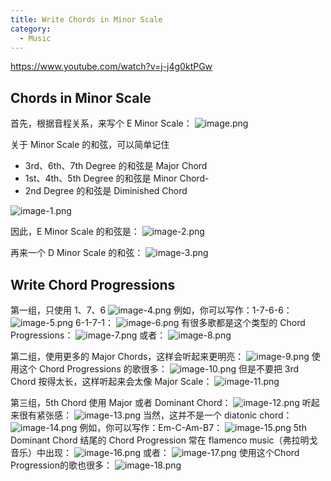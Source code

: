 ```yaml
---
title: Write Chords in Minor Scale
category:
  - Music
---
```


https://www.youtube.com/watch?v=j-j4g0ktPGw

## Chords in Minor Scale

首先，根据音程关系，来写个 E Minor Scale：
![image.png](/images/Pub_Note_WriteChordsInMinorScale/image.png)

关于 Minor Scale 的和弦，可以简单记住

- 3rd、6th、7th Degree 的和弦是 Major Chord
- 1st、4th、5th Degree 的和弦是 Minor Chord-
- 2nd Degree 的和弦是 Diminished Chord

![image-1.png](/images/Pub_Note_WriteChordsInMinorScale/image-1.png)

因此，E Minor Scale 的和弦是：
![image-2.png](/images/Pub_Note_WriteChordsInMinorScale/image-2.png)

再来一个 D Minor Scale 的和弦：
![image-3.png](/images/Pub_Note_WriteChordsInMinorScale/image-3.png)

## Write Chord Progressions

第一组，只使用 1、7、6
![image-4.png](/images/Pub_Note_WriteChordsInMinorScale/image-4.png)
例如，你可以写作：1-7-6-6：
![image-5.png](/images/Pub_Note_WriteChordsInMinorScale/image-5.png)
6-1-7-1：
![image-6.png](/images/Pub_Note_WriteChordsInMinorScale/image-6.png)
有很多歌都是这个类型的 Chord Progressions：
![image-7.png](/images/Pub_Note_WriteChordsInMinorScale/image-7.png)
或者：
![image-8.png](/images/Pub_Note_WriteChordsInMinorScale/image-8.png)

第二组，使用更多的 Major Chords，这样会听起来更明亮：
![image-9.png](/images/Pub_Note_WriteChordsInMinorScale/image-9.png)
使用这个 Chord Progressions 的歌很多：
![image-10.png](/images/Pub_Note_WriteChordsInMinorScale/image-10.png)
但是不要把 3rd Chord 按得太长，这样听起来会太像 Major Scale：
![image-11.png](/images/Pub_Note_WriteChordsInMinorScale/image-11.png)

第三组，5th Chord 使用 Major 或者 Dominant Chord：
![image-12.png](/images/Pub_Note_WriteChordsInMinorScale/image-12.png)
听起来很有紧张感：
![image-13.png](/images/Pub_Note_WriteChordsInMinorScale/image-13.png)
当然，这并不是一个 diatonic chord：
![image-14.png](/images/Pub_Note_WriteChordsInMinorScale/image-14.png)
例如，你可以写作：Em-C-Am-B7：
![image-15.png](/images/Pub_Note_WriteChordsInMinorScale/image-15.png)
5th Dominant Chord 结尾的 Chord Progression 常在 flamenco music（弗拉明戈音乐）中出现：
![image-16.png](/images/Pub_Note_WriteChordsInMinorScale/image-16.png)
或者：
![image-17.png](/images/Pub_Note_WriteChordsInMinorScale/image-17.png)
使用这个Chord Progression的歌也很多：
![image-18.png](/images/Pub_Note_WriteChordsInMinorScale/image-18.png)